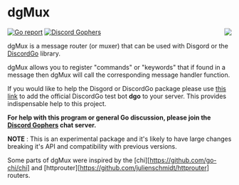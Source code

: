 # dgMux 
[![Go report](http://goreportcard.com/badge/bwmarrin/dgmux)](http://goreportcard.com/report/bwmarrin/dgmux) [![Discord Gophers](https://img.shields.io/badge/Discord%20Gophers-%23info-blue.svg)](https://discord.gg/0f1SbxBZjYq9jLBk)
<img align="right" src="https://raw.githubusercontent.com/wiki/bwmarrin/disgord/images/gourd.jpg">

dgMux is a message router (or muxer) that can be used with Disgord or the
[DiscordGo](https://github.com/bwmarrin/discordgo) library.

dgMux allows you to register "commands" or "keywords" that if found in a 
message then dgMux will call the corresponding message handler function.

If you would like to help the Disgord or DiscordGo package please use 
[this link](https://discordapp.com/oauth2/authorize?client_id=173113690092994561&scope=bot)
to add the official DiscordGo test bot **dgo** to your server. This provides 
indispensable help to this project.

**For help with this program or general Go discussion, please join the [Discord 
Gophers](https://discord.gg/0f1SbxBZjYq9jLBk) chat server.**

**NOTE** : This is an experimental package and it's likely to have large changes
breaking it's API and compatibility with previous versions.

Some parts of dgMux were inspired by the [chi][https://github.com/go-chi/chi] 
and [httprouter][https://github.com/julienschmidt/httprouter] routers.
